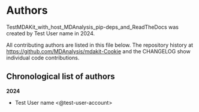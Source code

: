 # Authors

TestMDAKit_with_host_MDAnalysis_pip-deps_and_ReadTheDocs was created by Test User name in 2024.


All contributing authors are listed in this file below.
The repository history at https://github.com/MDAnalysis/mdakit-Cookie
and the CHANGELOG show individual code contributions.

## Chronological list of authors

<!--
The rules for this file:
  * Authors are sorted chronologically, earliest to latest
  * Please format it each entry as "Preferred name <GitHub username>"
  * Your preferred name is whatever you wish to go by --
    it does *not* have to be your legal name!
  * Please start a new section for each new year
  * Don't ever delete anything
-->

**2024**
- Test User name <@test-user-account>
